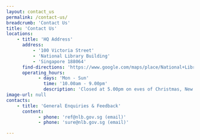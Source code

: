```yaml
---
layout: contact_us
permalink: /contact-us/
breadcrumb: 'Contact Us'
title: 'Contact Us'
locations:
    - title: 'HQ Address'
      address:
          - '100 Victoria Street'
          - 'National Library Building'
          - 'Singapore 188064'
      find-directions: 'https://www.google.com/maps/place/National+Library/@1.2975884,103.8521194,17z/data=!3m1!4b1!4m5!3m4!1s0x31da19a524aca129:0xf23dddaa8432afc5!8m2!3d1.2975884!4d103.8543081'
      operating_hours:
            - days: 'Mon - Sun'
              time: '10.00am - 9.00pm'
              description: 'Closed at 5.00pm on eves of Christmas, New Year and Chinese New Year.<br>Closed on Public Holidays.'
image-url: null
contacts:
    - title: 'General Enquiries & Feedback'
      content:
            - phone: 'ref@nlb.gov.sg (email)'
            - phone: 'sure@nlb.gov.sg (email)'

---
```

